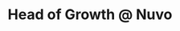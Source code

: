 ---
draft: false
name: "Nevo David"
title: "Head of Growth @ Nuvo"
quote: "OMG, everyone's here already!"
avatar: {
    src: "https://images.unsplash.com/photo-1535713875002-d1d0cf377fde?&fit=crop&w=280",
    alt: "Robert Palmer"
}
publishDate: "2022-11-09 15:39"
---